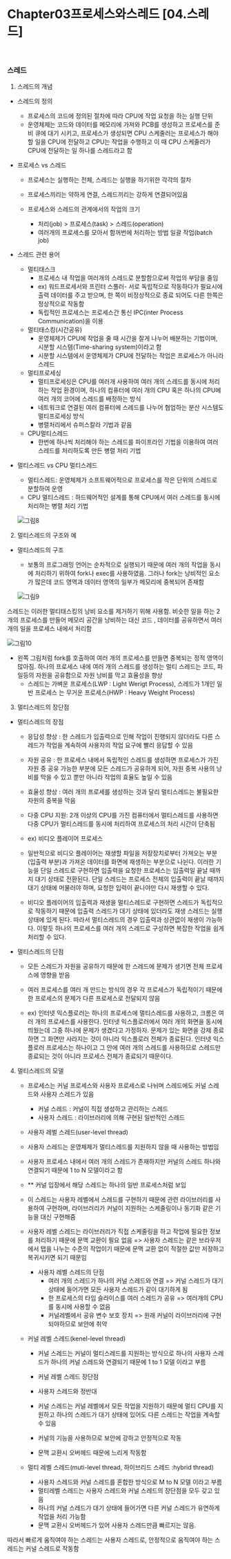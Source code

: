 # Chapter03프로세스와스레드 [04.스레드] 

<br>

### 스레드

1. 스레드의 개념 
- 스레드의 정의 
   - 프로세스의 코드에 정의된 절차에 따라 CPU에 작업 요청을 하는 실행 단위
   - 운영체제는 코드와 데이터를 메모리에 가져와 PCB를 생성하고 프로세스를 준비 큐에 대기 시키고, 프로세스가 생성되면 CPU 스케줄러는 프로세스가 해야 할 일을 CPU에 전달하고 CPU는 작업을 수행하고 이 때 CPU 스케줄러가 CPU에 전달하는 일 하나를 스레드라고 함

- 프로세스 vs 스레드
   - 프로세스는 실행하는 전체, 스레드는 실행을 하기위한 각각의 절차 
   - 프로세스끼리는 약하게 연결, 스레드끼리는 강하게 연결되어있음

   - 프로세스와 스레드의 관계에서의 작업의 크기 
      - 처리(job) > 프로세스(task) > 스레드(operation)
      - 여러개의 프로세스를 모아서 함꺼번에 처리하는 방법 일괄 작업(batch job) 
- 스레드 관련 용어
   - 멀티태스크
      - 프로세스 내 작업을 여러개의 스레드로 분할함으로써 작업의 부담을 줄임
      - ex) 워드프로세서와 프린터 스풀러- 서로 독립적으로 작동하다가 필요시에 출력 데이터를 주고 받으며, 한 쪽이 비정상적으로 종료 되어도 다른 한쪽은 정상적으로 작동함 
      - 독립적인 프로세스는 프로세스간 통신 IPC(inter Process Communication)을 이용
   - 멀티태스킹(시간공유)
      - 운영체제가 CPU에 작업을 줄 때 시간을 잘게 나누어 배분하는 기법이며, 시분할 시스템(Time-sharing system)이라고 함 
      - 시분할 시스템에서 운영체제가 CPU에 전달하는 작업은 프로세스가 아니라 스레드
   - 멀티프로세싱
      - 멀티프로세싱은 CPU를 여러개 사용하여 여러 개의 스레드를 동시에 처리하는 작업 환경이며, 하나의 컴퓨터에 여러 개의 CPU 혹은 하나의 CPU에 여러 개의 코어에 스레드를 배정하는 방식
      - 네트워크로 연결된 여러 컴퓨터에 스레드를 나누어 협업하는 분산 시스템도 멀티프로세싱 방식
      - 병렬처리에서 슈퍼스칼라 기법과 같음 
   - CPU멀티스레드
      - 한번에 하나씩 처리해야 하는 스레드를 파이프라인 기법을 이용하여 여러 스레드를 처리하도록 만든 병렬 처리 기법

-  멀티스레드 vs CPU 멀티스레드
   - 멀티스레드: 운영체제가 소프트웨어적으로 프로세스를 작은 단위의 스레드로 분할하여 운영
   - CPU 멀티스레드 : 하드웨어적인 설계를 통해 CPU에서 여러 스레드를 동시에 처리하는 병렬 처리 기법
   
   ![그림8](https://user-images.githubusercontent.com/93310395/177705855-b5a46471-3f2b-4117-b5d1-ef74e93d4880.png)

2. 멀티스레드의 구조와 예
- 멀티스레드의 구조 
   - 보통의 프로그래밍 언어는 순차적으로 실행되기 때문에 여러 개의 작업을 동시에 처리하기 위하여 fork나 exec를 사용하였음. 그러나 fork는 낭비적인 요소가 많은데 코드 영역과 데이터 영역의 일부가 메모리에 중복되어 존재함

   ![그림9](https://user-images.githubusercontent.com/93310395/177708037-d6db0c93-03ba-480e-b9e2-389f377adb85.png)

스레드는 이러한 멀티태스킹의 낭비 요소를 제거하기 위해 사용함. 비슷한 일을 하는 2개의 프로세스를 만들어 메모리 공간을 낭비하는 대신 코드 , 데이터를 공유하면서 여러 개의 일을 프로세스 내에서 처리함

   ![그림10](https://user-images.githubusercontent.com/93310395/177720032-c3341f93-0f9d-434d-ac96-b8748b0c0853.png)

 - 왼쪽 그림처럼 fork를 호출하여 여러 개의 프로세스를 만들면 중복되는 정적 영역이 많아짐. 하나의 프로세스 내에 여러 개의 스레드를 생성하는 멀티 스레드는 코드, 파일등의 자원을 공유함으로 자원 낭비를 막고 효율성을 향상
   - 스레드는 가벼운 프로세스(LWP : Light Werigt Process), 스레드가 1개인 일반 프로세스 는 무거운 프로세스(HWP : Heavy Weight Process) 

3. 멀티스레드의 장단점
- 멀티스레드의 장점 
   - 응답성 향상 : 한 스레드가 입출력으로 인해 작업이 진행되지 않더라도 다른 스레드가 작업을 계속하여 사용자의 작업 요구에 빨리 응답할 수 있음
   - 자원 공유 : 한 프로세스 내에서 독립적인 스레드를 생성하면 프로세스가 가진 자원 중 공유 가능한 부분에 모든 스레드가 공유하게 되어, 자원 중복 사용의 낭비를 막을 수 있고 뿐만 아니라 작업의 효율도 높일 수 있음
   - 효율성 향상 : 여러 개의 프로세를 생성하는 것과 달리 멀티스레드는 불필요한 자원의 중복을 막음
   - 다중 CPU 지원: 2개 이상의 CPU를 가진 컴퓨터에서 멀티스레드를 사용하면 다중 CPU가 멀티스레드를 동시에 처리하여 프로세스의 처리 시간이 단축됨

   - ex) 비디오 플레이어 프로세스
   - 일반적으로 비디오 플레이어는 재생할 파일을 저장장치로부터 가져오는 부분(입출력 부분)과 가져온 데이터를 화면에 재생하는 부분으로 나뉜다. 이러한 기능을 단일 스레드로 구현하면 입출력을 요청한 프로세스는 입출력일 끝날 때까지 대기 상태로 전환된다. 단일 스레드는 프로세스 전체의 입출력이 끝날 때까지 대기 상태에 머물러야 하며, 요청한 입력이 끝나야만 다시 재생할 수 있다.
   - 비디오 플레이어의 입출력과 재생을 멀티스레드로 구현하면 스레드가 독립적으로 작동하기 때문에 입출력 스레드가 대기 상태에 있더라도 재생 스레드는 실행 상태에 있게 된다. 따라서 멀티스레드의 경우 입출력과 상관없이 재생이 가능하다. 이렇듯 하나의 프로세스를 여러 개의 스레드로 구성하면 복잡한 작업을 쉽게 처리할 수 있다.

- 멀티스레드의 단점
   - 모든 스레드가 자원을 공유하기 때문에 한 스레드에 문제가 생기면 전체 프로세스에 영향을 받음
   - 여러 프로세스를 여러 개 만드는 방식의 경우 각 프로세스가 독립적이기 때문에 한 프로세스의 문제가 다른 프로세스로 전달되지 않음

   - ex) 인터넷 익스플로러는 하나의 프로세스에 멀티스레드를 사용하고, 크롬은 여러 개의 프로세스를 사용한다. 인터넷 익스플로러에서 여러 개의 화면을 동시에 띄웠는데 그중 하나에 문제가 생겼다고 가정하자. 문제가 있는 화면을 강제 종료하면 그 화면만 사라지는 것이 아니라 익스플로러 전체가 종료된다. 인터넷 익스플로러 프로세스는 하나이고 그 안에 여러 개의 스레드를 사용하므로 스레드만 종료되는 것이 아니라 프로세스 전체가 종료되기 때문이다.

4. 멀티스레드의 모델
   - 프로세스는 커널 프로세스와 사용자 프로세스로 나뉘며 스레드에도 커널 스레드와 사용자 스레드가 있음
      - 커널 스레드 : 커널이 직접 생성하고 관리하는 스레드
      - 사용자 스레드 : 라이브러리에 의해 구현된 일반적인 스레드

   - 사용자 레벌 스레드(user-level thread)
    - 사용자 스레드는 운영체제가 멀티스레드를 지원하지 않을 때 사용하는 방법임 
    - 사용자 프로세스 내에서 여러 개의 스레드가 존재하지만 커널의 스레드 하나와 연결되기 때문에 1 to N 모델이라고 함
    - ** 커널 입장에서 해당 스레드는 하나의 일반 프로세스처럼 보임
    - 이 스레드는 사용자 레벨에서 스레드를 구현하기 때문에 관련 라이브러리를 사용하여 구현하며, 라이브러리가 커널이 지원하는 스케줄링이나 동기화 같은 기능을 대신 구현해줌
    - 사용자 레벨 스레드는 라이브러리가 직접 스케줄링을 하고 작업에 필요한 정보를 처리하기 때문에 문맥 교환이 필요 없음 => 사용자 스레드는 같은 브라우저에서 탭을 나누는 수준의 작업이기 때문에 문맥 교환 없이 적절한 값만 저장하고 복귀시키면 되기 때문임

      - 사용자 레벨 스레드의 단점
         - 여러 개의 스레드가 하나의 커널 스레드와 연결 => 커널 스레드가 대기 상태에 들어가면 모든 사용자 스레드가 같이 대기하게 됨
         - 한 프로세스의 타임 슬라이스를 여러 스레드가 공유 => 여러개의 CPU를 동시에 사용할 수 없음
         - 커널레벨에서 공유 변수 보호 장치 => 원래 커널이 라이브러리에 구현 되야하므로 보안에 취약    

   - 커널 레벨 스레드(kenel-level thread)
      - 커널 스레드는 커널이 멀티스레드를 지원하는 방식으로 하나의 사용자 스레드가 하나의 커널 스레드와 연결되기 때문에 1 to 1 모델 이라고 부름

      - 커널 레벨 스레드 장단점
       - 사용자 스레드와 정반대
       -  커널 스레드는 커널 레벨에서 모든 작업을 지원하기 때문에 멀티 CPU를 지원하고 하나의 스레드가 대기 상태에 있어도 다른 스레드는 작업을 계속할 수 있음
       - 커널의 기능을 사용하므로 보안에 강하고 안정적으로 작동
       - 문맥 교환시 오버헤드 때문에 느리게 작동함

   - 멀티 레벨 스레드(muti-level thread, 하이브리드 스레드 :hybrid thread)
      - 사용자 스레드와 커널 스레드를 혼합한 방식으로 M to N 모델 이라고 부름
      - 멀티레벨 스레드는 사용자 스레드와 커널 스레드의 장단점을 모두 갖고 있음
      - 하나의 커널 스레드가 대기 상태에 들어가면 다른 커널 스레드가 유연하게 작업을 처리 가능함
      - 문맥 교환시 오버헤드가 있어 사용자 스레드만큼 빠르지는 않음. 
          
따라서 빠르게 움직여야 하는 스레드는 사용자 스레드로, 안정적으로 움직여야 하는 스레드는 커널 스레드로 작동함
``` 